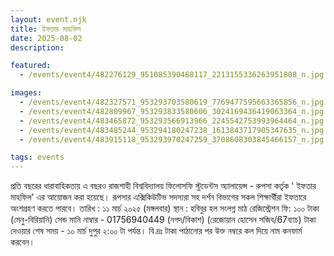 ```yaml
---
layout: event.njk
title: ইফতার মাহফিল
date: 2025-08-02
description: 

featured:
  - /events/event4/482276129_951085390468117_2213155336263951808_n.jpg 

images:
  - /events/event4/482327571_953293703580619_7769477595663365856_n.jpg 
  - /events/event4/482809967_953293833580606_3024169436419063364_n.jpg 
  - /events/event4/483465872_953293566913966_2245542753993964464_n.jpg 
  - /events/event4/483485244_953294180247238_1613843717905347635_n.jpg 
  - /events/event4/483915118_953293970247259_3708608303845466157_n.jpg

tags: events
---
```

প্রতি বছরের ধারাবাহিকতায় এ বছরও রাজশাহী বিশ্ববিদ্যালয় ফিলোসফি স্টুডেন্টস অ্যালায়েন্স - রুপসা কর্তৃক ' ইফতার মাহফিল' এর আয়োজন করা হয়েছে। 
রূপসার এক্সিকিউটিভ সদস্যরা সহ দর্শন বিভাগের সকল শিক্ষার্থীরা ইফতারে অংশগ্রহণ করতে পারবে।
তারিখ : ১১ মার্চ ২০২৫ (মঙ্গলবার)
স্থান : হবিবুর হল সংলগ্ন মাঠ
রেজিস্ট্রেশন ফি: ১০০ টাকা (মেনু-বিরিয়ানি)
সেন্ড মানি নাম্বার - 01756940449 (নগদ/বিকাশ) (রেজোয়ান হোসেন সজিব/67ব্যাচ)
টাকা দেওয়ার শেষ সময় - ১০ মার্চ দুপুর ২:০০ টা পর্যন্ত।
বি দ্রঃ টাকা পাঠানোর পর উক্ত নম্বরে কল দিয়ে নাম কনফার্ম করবেন।
